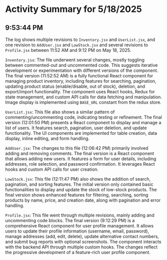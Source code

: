 # Activity Summary for 5/18/2025

## 9:53:44 PM
The log shows multiple revisions to `Inventory.jsx` and `UserList.jsx`, and one revision to `AddUser.jsx` and `LowStock.jsx` and several revisions to `Profile.jsx` between 11:52 AM and 9:12 PM on May 18, 2025.

`Inventory.jsx`:  The file underwent several changes, mostly toggling between commented-out and uncommented code.  This suggests iterative development or experimentation with different versions of the component.  The final version (11:52:52 AM) is a fully functional React component for managing product inventory, including features for searching, pagination, updating product status (enable/disable, out of stock), deletion, and export/import functionality.  The component uses React hooks, Redux for state management, and custom API calls for data fetching and manipulation.  Image display is implemented using `BASE_URL` constant from the redux store.

`UserList.jsx`: This file also shows a similar pattern of commenting/uncommenting code, indicating testing or refinement. The final version (12:01:50 PM) presents a React component to display and manage a list of users. It features search, pagination, user deletion, and update functionality.  The UI components are implemented for table creation, data display, inline editing, and form handling.

`AddUser.jsx`: The changes to this file (12:06:42 PM) primarily involved adding and removing comments. The final version is a React component that allows adding new users. It features a form for user details, including addresses, role selection, and password confirmation. It leverages React hooks and custom API calls for user creation.

`LowStock.jsx`: This file (12:11:47 PM) also shows the addition of search, pagination, and sorting features. The initial version only contained basic functionalities to display and update the stock of low-stock products. The final version shows enhanced features for filtering, searching, sorting products by name, price, and creation date, along with pagination and error handling.

`Profile.jsx`: This file went through multiple revisions, mainly adding and uncommenting code blocks.  The final version (9:12:29 PM) is a comprehensive React component for user profile management.  It allows users to update their profile information (username, email, password), manage addresses (add, edit, delete), update alternative contact numbers, and submit bug reports with optional screenshots. The component interacts with the backend API through multiple custom hooks.  The changes reflect the progressive development of a feature-rich user profile component.
